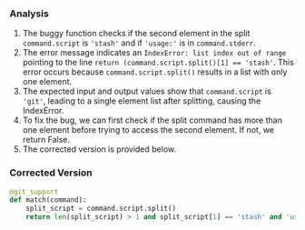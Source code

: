 ### Analysis
1. The buggy function checks if the second element in the split `command.script` is `'stash'` and if `'usage:'` is in `command.stderr`.
2. The error message indicates an `IndexError: list index out of range` pointing to the line `return (command.script.split()[1] == 'stash'`. This error occurs because `command.script.split()` results in a list with only one element.
3. The expected input and output values show that `command.script` is `'git'`, leading to a single element list after splitting, causing the IndexError.
4. To fix the bug, we can first check if the split command has more than one element before trying to access the second element. If not, we return False.
5. The corrected version is provided below.

### Corrected Version
```python
@git_support
def match(command):
    split_script = command.script.split()
    return len(split_script) > 1 and split_script[1] == 'stash' and 'usage:' in command.stderr
```
